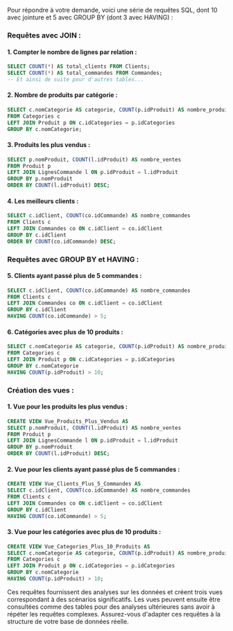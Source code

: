 Pour répondre à votre demande, voici une série de requêtes SQL, dont 10 avec jointure et 5 avec GROUP BY (dont 3 avec HAVING) :

### Requêtes avec JOIN :
#### 1. Compter le nombre de lignes par relation :
```sql
SELECT COUNT(*) AS total_clients FROM Clients;
SELECT COUNT(*) AS total_commandes FROM Commandes;
-- Et ainsi de suite pour d'autres tables...
```

#### 2. Nombre de produits par catégorie :
```sql
SELECT c.nomCategorie AS categorie, COUNT(p.idProduit) AS nombre_produits
FROM Categories c
LEFT JOIN Produit p ON c.idCategories = p.idCategories
GROUP BY c.nomCategorie;
```

#### 3. Produits les plus vendus :
```sql
SELECT p.nomProduit, COUNT(l.idProduit) AS nombre_ventes
FROM Produit p
LEFT JOIN LignesCommande l ON p.idProduit = l.idProduit
GROUP BY p.nomProduit
ORDER BY COUNT(l.idProduit) DESC;
```

#### 4. Les meilleurs clients :
```sql
SELECT c.idClient, COUNT(co.idCommande) AS nombre_commandes
FROM Clients c
LEFT JOIN Commandes co ON c.idClient = co.idClient
GROUP BY c.idClient
ORDER BY COUNT(co.idCommande) DESC;
```

### Requêtes avec GROUP BY et HAVING :
#### 5. Clients ayant passé plus de 5 commandes :
```sql
SELECT c.idClient, COUNT(co.idCommande) AS nombre_commandes
FROM Clients c
LEFT JOIN Commandes co ON c.idClient = co.idClient
GROUP BY c.idClient
HAVING COUNT(co.idCommande) > 5;
```

#### 6. Catégories avec plus de 10 produits :
```sql
SELECT c.nomCategorie AS categorie, COUNT(p.idProduit) AS nombre_produits
FROM Categories c
LEFT JOIN Produit p ON c.idCategories = p.idCategories
GROUP BY c.nomCategorie
HAVING COUNT(p.idProduit) > 10;
```

### Création des vues :
#### 1. Vue pour les produits les plus vendus :
```sql
CREATE VIEW Vue_Produits_Plus_Vendus AS
SELECT p.nomProduit, COUNT(l.idProduit) AS nombre_ventes
FROM Produit p
LEFT JOIN LignesCommande l ON p.idProduit = l.idProduit
GROUP BY p.nomProduit
ORDER BY COUNT(l.idProduit) DESC;
```

#### 2. Vue pour les clients ayant passé plus de 5 commandes :
```sql
CREATE VIEW Vue_Clients_Plus_5_Commandes AS
SELECT c.idClient, COUNT(co.idCommande) AS nombre_commandes
FROM Clients c
LEFT JOIN Commandes co ON c.idClient = co.idClient
GROUP BY c.idClient
HAVING COUNT(co.idCommande) > 5;
```

#### 3. Vue pour les catégories avec plus de 10 produits :
```sql
CREATE VIEW Vue_Categories_Plus_10_Produits AS
SELECT c.nomCategorie AS categorie, COUNT(p.idProduit) AS nombre_produits
FROM Categories c
LEFT JOIN Produit p ON c.idCategories = p.idCategories
GROUP BY c.nomCategorie
HAVING COUNT(p.idProduit) > 10;
```

Ces requêtes fournissent des analyses sur les données et créent trois vues correspondant à des scénarios significatifs. Les vues peuvent ensuite être consultées comme des tables pour des analyses ultérieures sans avoir à répéter les requêtes complexes. Assurez-vous d'adapter ces requêtes à la structure de votre base de données réelle.